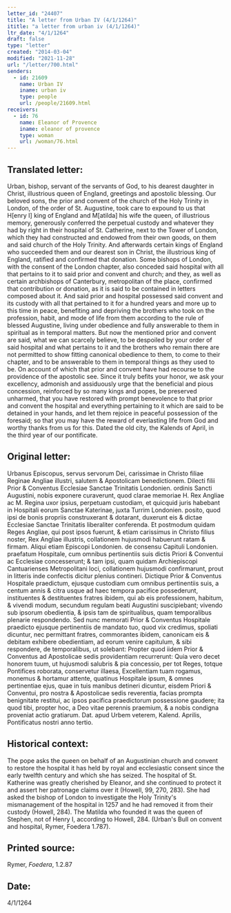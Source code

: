 ```yaml
---
letter_id: "24407"
title: "A letter from Urban IV (4/1/1264)"
ititle: "a letter from urban iv (4/1/1264)"
ltr_date: "4/1/1264"
draft: false
type: "letter"
created: "2014-03-04"
modified: "2021-11-28"
url: "/letter/700.html"
senders:
  - id: 21609
    name: Urban IV
    iname: urban iv
    type: people
    url: /people/21609.html
receivers:
  - id: 76
    name: Eleanor of Provence
    iname: eleanor of provence
    type: woman
    url: /woman/76.html
---
```

<h2> Translated letter:</h2>Urban, bishop, servant of the servants of God, to his dearest daughter in Christ, illustrious queen of England, greetings and apostolic blessing.
Our beloved sons, the prior and convent of the church of the Holy Trinity in London, of the order of St. Augustine, took care to expound to us that H[enry I] king of England and M[atilda] his wife the queen, of illustrious memory, generously conferred the perpetual custody and whatever they had by right in their hospital of St. Catherine, next to the Tower of London, which they had constructed and endowed from their own goods, on them and said church of the Holy Trinity.
And afterwards certain kings of England who succeeded them and our dearest son in Christ, the illustrious king of England, ratified and confirmed that donation.
Some bishops of London, with the consent of the London chapter, also conceded said hospital with all that pertains to it to said prior and convent and church; and they, as well as certain archbishops of Canterbury, metropolitan of the place, confirmed that contribution or donation, as it is said to be contained in letters composed about it.
And said prior and hospital possessed said convent and its custody with all that pertained to it for a hundred years and more up to this time in peace, benefiting and depriving the brothers who took on the profession, habit, and mode of life from them according to the rule of blessed Augustine, living under obedience and fully answerable to them in spiritual as in temporal matters.
But now the mentioned prior and convent are said, what we can scarcely believe, to be despoiled by your order of said hospital and what pertains to it and the brothers who remain there are not permitted to show fitting canonical obedience to them, to come to their chapter, and to be answerable to them in temporal things as they used to be.
On account of which that prior and convent have had recourse to the providence of the apostolic see.  Since it truly befits your honor, we ask your excellency, admonish and assiduously urge that the beneficial and pious concession, reinforced by so many kings and popes, be preserved unharmed, that you have restored with prompt benevolence to that prior and convent the hospital and everything pertaining to it which are said to be detained in your hands, and let them rejoice in peaceful possession of the foresaid; so that you may have the reward of everlasting life from God and worthy thanks from us for this.
Dated the old city, the Kalends of April, in the third year of our pontificate.
<h2 class="mt-4"> Original letter:</h2>Urbanus Episcopus, servus servorum Dei, carissimae in Christo filiae Reginae Angliae illustri, salutem & Apostolicam benedictionem.
Dilecti filii Prior & Conventus Ecclesiae Sanctae Trinitatis Londonien. ordinis Sancti Augustini, nobis exponere curaverunt, quod clarae memoriae H. Rex Angliae ac M. Regina uxor ipsius, perpetuam custodiam, et quicquid juris habebant in Hospitali eorum Sanctae Katerinae, juxta Turrim Londonien. posito, quod ipsi de bonis propriis construxerant & dotarant, duxerunt eis & dictae Ecclesiae Sanctae Trinitatis liberaliter conferenda.
Et postmodum quidam Reges Angliae, qui post ipsos fuerunt, & etiam carissimus in Christo filius noster, Rex Angliae illustris, collationem hujusmodi habuerunt ratam & firmam.
Aliqui etiam Episcopi Londonien. de consensu Capituli Londonien. praefatum Hospitale, cum omnibus pertinentiis suis dictis Priori & Conventui ac Ecclesiae concesserunt; & tam ipsi, quam quidam Archiepiscopi Cantuarienses Metropolitani loci, collationem hujusmodi confirmarunt, prout in litteris inde confectis dicitur plenius contineri.
Dictique Prior & Conventus Hospitale praedictum, ejusque custodiam cum omnibus pertinentiis suis, a centum annis & citra usque ad haec tempora pacifice possederunt, instituentes & destituentes fratres ibidem, qui ab eis professionem, habitum, & vivendi modum, secundum regulam beati Augustini suscipiebant; vivendo sub ipsorum obedientia, & ipsis tam de spiritualibus, quam temporalibus plenarie respondendo.
Sed nunc memorati Prior & Conventus Hospitale praedicto ejusque pertinentiis de mandato tuo, quod vix credimus, spoliati dicuntur, nec permittant fratres, commorantes ibidem, canonicam eis & debitam exhibere obedientiam, ad eorum venire capitulum, & sibi respondere, de temporalibus, ut solebant:
Propter quod iidem Prior & Conventus ad Apostolicae sedis providentiam recurrerunt:
Quia vero decet honorem tuum, ut hujusmodi salubris & pia concessio, per tot Reges, totque Pontifices roborata, conservetur illaesa, Excellentiam tuam rogamus, monemus & hortamur attente, quatinus Hospitale ipsum, & omnes pertinentiae ejus, quae in tuis manibus detineri dicuntur, eisdem Priori & Conventui, pro nostra & Apostolicae sedis reverentia, facias prompta benignitate restitui, ac ipsos pacifica praedictorum possessione gaudere; ita quod tibi, propter hoc, a Deo vitae perennis praemium, & a nobis condigna proveniat actio gratiarum.
Dat. apud Urbem veterem, Kalend. Aprilis, Pontificatus nostri anno tertio.
<h2 class="mt-4"> Historical context:</h2>The pope asks the queen on behalf of an Augustinian church and convent to restore the hospital it has held by royal and ecclesiastic consent since the early twelfth century and which she has seized.  The hospital of St. Katherine was greatly cherished by Eleanor, and she continued to protect it and assert her patronage claims over it (Howell, 99, 270, 283).  She had asked the bishop of London to investigate the Holy Trinity's mismanagement of the hospital in 1257 and he had removed it from their custody (Howell, 284).  The Matilda who founded it was the queen of Stephen, not of Henry I, according to Howell, 284.  (Urban's Bull on convent and hospital, Rymer, Foedera 1.787).
<h2 class="mt-4"> Printed source:</h2><p>Rymer, <em>Foedera</em>, 1.2.87</p><h2 class="mt-4"> Date:</h2>4/1/1264
